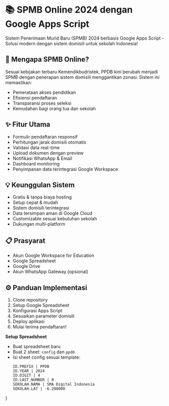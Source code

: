 # 📚 SPMB Online 2024 dengan Google Apps Script

Sistem Penerimaan Murid Baru (SPMB) 2024 berbasis Google Apps Script - Solusi modern dengan sistem domisili untuk sekolah Indonesia!

## 🌟 Mengapa SPMB Online?
Sesuai kebijakan terbaru Kemendikbudristek, PPDB kini berubah menjadi SPMB dengan penerapan sistem domisili menggantikan zonasi. Sistem ini memastikan:
- Pemerataan akses pendidikan
- Efisiensi pendaftaran
- Transparansi proses seleksi
- Kemudahan bagi orang tua dan sekolah

## ✨ Fitur Utama
- Formulir pendaftaran responsif
- Perhitungan jarak domisili otomatis
- Validasi data real-time
- Upload dokumen dengan preview
- Notifikasi WhatsApp & Email
- Dashboard monitoring
- Penyimpanan data terintegrasi Google Workspace

## 💡 Keunggulan Sistem
- Gratis & tanpa biaya hosting
- Setup cepat & mudah
- Sistem domisili terintegrasi
- Data tersimpan aman di Google Cloud
- Customizable sesuai kebutuhan sekolah
- Dukungan multi-platform

## 📋 Prasyarat
- Akun Google Workspace for Education
- Google Spreadsheet
- Google Drive
- Akun WhatsApp Gateway (opsional)

## ⚙️ Panduan Implementasi
1. Clone repository
2. Setup Google Spreadsheet
3. Konfigurasi Apps Script
4. Sesuaikan parameter domisili
5. Deploy aplikasi
6. Mulai terima pendaftaran!

 **Setup Spreadsheet**
   - Buat spreadsheet baru
   - Buat 2 sheet: `config` dan `ppdb`
   - Isi sheet config sesuai template:
     ```
     ID.PREFIX | PPDB
     ID.YEAR | 2024
     ID.DIGIT | 4
     ID.LAST_NUMBER | 0
     SEKOLAH.NAMA | SMA Digital Indonesia
     SEKOLAH.LAT | -6.200000
}
